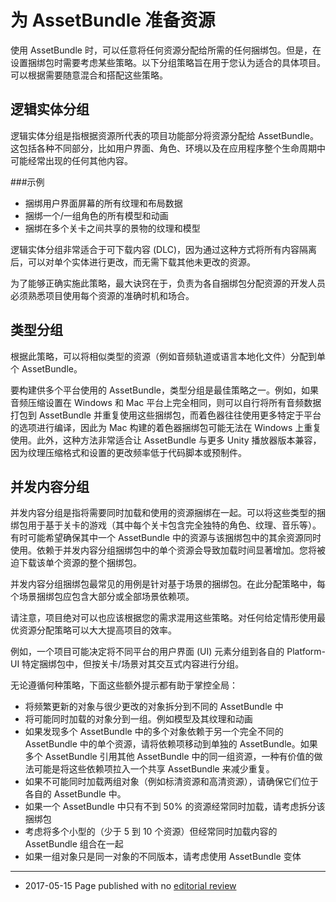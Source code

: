 # 为 AssetBundle 准备资源

使用 AssetBundle 时，可以任意将任何资源分配给所需的任何捆绑包。但是，在设置捆绑包时需要考虑某些策略。以下分组策略旨在用于您认为适合的具体项目。可以根据需要随意混合和搭配这些策略。

## 逻辑实体分组

逻辑实体分组是指根据资源所代表的项目功能部分将资源分配给 AssetBundle。这包括各种不同部分，比如用户界面、角色、环境以及在应用程序整个生命周期中可能经常出现的任何其他内容。

###示例

* 捆绑用户界面屏幕的所有纹理和布局数据
* 捆绑一个/一组角色的所有模型和动画
* 捆绑在多个关卡之间共享的景物的纹理和模型

逻辑实体分组非常适合于可下载内容 (DLC)，因为通过这种方式将所有内容隔离后，可以对单个实体进行更改，而无需下载其他未更改的资源。

为了能够正确实施此策略，最大诀窍在于，负责为各自捆绑包分配资源的开发人员必须熟悉项目使用每个资源的准确时机和场合。

## 类型分组

根据此策略，可以将相似类型的资源（例如音频轨道或语言本地化文件）分配到单个 AssetBundle。

要构建供多个平台使用的 AssetBundle，类型分组是最佳策略之一。例如，如果音频压缩设置在 Windows 和 Mac 平台上完全相同，则可以自行将所有音频数据打包到 AssetBundle 并重复使用这些捆绑包，而着色器往往使用更多特定于平台的选项进行编译，因此为 Mac 构建的着色器捆绑包可能无法在 Windows 上重复使用。此外，这种方法非常适合让 AssetBundle 与更多 Unity 播放器版本兼容，因为纹理压缩格式和设置的更改频率低于代码脚本或预制件。

## 并发内容分组

并发内容分组是指将需要同时加载和使用的资源捆绑在一起。可以将这些类型的捆绑包用于基于关卡的游戏（其中每个关卡包含完全独特的角色、纹理、音乐等）。有时可能希望确保其中一个 AssetBundle 中的资源与该捆绑包中的其余资源同时使用。依赖于并发内容分组捆绑包中的单个资源会导致加载时间显著增加。您将被迫下载该单个资源的整个捆绑包。

并发内容分组捆绑包最常见的用例是针对基于场景的捆绑包。在此分配策略中，每个场景捆绑包应包含大部分或全部场景依赖项。

请注意，项目绝对可以也应该根据您的需求混用这些策略。对任何给定情形使用最优资源分配策略可以大大提高项目的效率。

例如，一个项目可能决定将不同平台的用户界面 (UI) 元素分组到各自的 Platform-UI 特定捆绑包中，但按关卡/场景对其交互式内容进行分组。

无论遵循何种策略，下面这些额外提示都有助于掌控全局：

* 将频繁更新的对象与很少更改的对象拆分到不同的 AssetBundle 中
* 将可能同时加载的对象分到一组。例如模型及其纹理和动画
* 如果发现多个 AssetBundle 中的多个对象依赖于另一个完全不同的 AssetBundle 中的单个资源，请将依赖项移动到单独的 AssetBundle。如果多个 AssetBundle 引用其他 AssetBundle 中的同一组资源，一种有价值的做法可能是将这些依赖项拉入一个共享 AssetBundle 来减少重复。
* 如果不可能同时加载两组对象（例如标清资源和高清资源），请确保它们位于各自的 AssetBundle 中。
* 如果一个 AssetBundle 中只有不到 50% 的资源经常同时加载，请考虑拆分该捆绑包
* 考虑将多个小型的（少于 5 到 10 个资源）但经常同时加载内容的 AssetBundle 组合在一起
* 如果一组对象只是同一对象的不同版本，请考虑使用 AssetBundle 变体

----
* <span class="page-edit">2017-05-15  Page published with no [editorial review](DocumentationEditorialReview.html)
</span>
